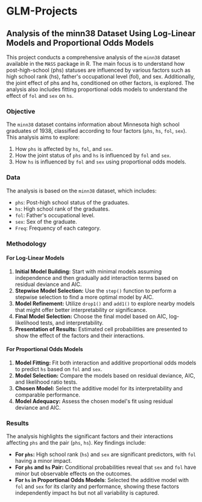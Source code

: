 # GLM-Projects

## Analysis of the minn38 Dataset Using Log-Linear Models and Proportional Odds Models
This project conducts a comprehensive analysis of the `minn38` dataset available in the `MASS` package in R. The main focus is to understand how post-high-school (phs) statuses are influenced by various factors such as high school rank (hs), father's occupational level (fol), and sex. Additionally, the joint effect of phs and hs, conditioned on other factors, is explored. The analysis also includes fitting proportional odds models to understand the effect of `fol` and `sex` on `hs`.

### Objective

The `minn38` dataset contains information about Minnesota high school graduates of 1938, classified according to four factors (`phs`, `hs`, `fol`, `sex`). This analysis aims to explore:
1. How `phs` is affected by `hs`, `fol`, and `sex`.
2. How the joint status of `phs` and `hs` is influenced by `fol` and `sex`.
3. How `hs` is influenced by `fol` and `sex` using proportional odds models.

### Data

The analysis is based on the `minn38` dataset, which includes:
- `phs`: Post-high school status of the graduates.
- `hs`: High school rank of the graduates.
- `fol`: Father's occupational level.
- `sex`: Sex of the graduate.
- `Freq`: Frequency of each category.

### Methodology

#### For Log-Linear Models
1. **Initial Model Building:** Start with minimal models assuming independence and then gradually add interaction terms based on residual deviance and AIC.
2. **Stepwise Model Selection:** Use the `step()` function to perform a stepwise selection to find a more optimal model by AIC.
3. **Model Refinement:** Utilize `drop1()` and `add1()` to explore nearby models that might offer better interpretability or significance.
4. **Final Model Selection:** Choose the final model based on AIC, log-likelihood tests, and interpretability.
5. **Presentation of Results:** Estimated cell probabilities are presented to show the effect of the factors and their interactions.

#### For Proportional Odds Models
1. **Model Fitting:** Fit both interaction and additive proportional odds models to predict `hs` based on `fol` and `sex`.
2. **Model Selection:** Compare the models based on residual deviance, AIC, and likelihood ratio tests.
3. **Chosen Model:** Select the additive model for its interpretability and comparable performance.
4. **Model Adequacy:** Assess the chosen model's fit using residual deviance and AIC.

### Results

The analysis highlights the significant factors and their interactions affecting `phs` and the pair (`phs`, `hs`). Key findings include:

- **For `phs`:** High school rank (`hs`) and `sex` are significant predictors, with `fol` having a minor impact.
- **For `phs` and `hs` Pair:** Conditional probabilities reveal that `sex` and `fol` have minor but observable effects on the outcomes.
- **For `hs` in Proportional Odds Models**: Selected the additive model with `fol` and `sex` for its clarity and performance, showing these factors independently impact hs but not all variability is captured.
